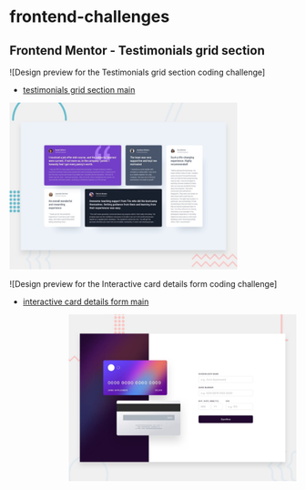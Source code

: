 # frontend-challenges

## Frontend Mentor - Testimonials grid section

![Design preview for the Testimonials grid section coding challenge]
* <a href="https://mahmoud-elbasiony.github.io/frontend-challenges/testimonials-grid-section-main/">testimonials grid section main</a>
<img  src="./testimonials-grid-section-main/design/desktop-preview.jpg" width="400"/>

![Design preview for the Interactive card details form coding challenge]
* <a align="right" href="https://mahmoud-elbasiony.github.io/frontend-challenges/interactive-card-details-form-main/">interactive card details form main</a>
<img align="right"  src="./interactive-card-details-form-main/design/desktop-preview.jpg" width="400"/>




